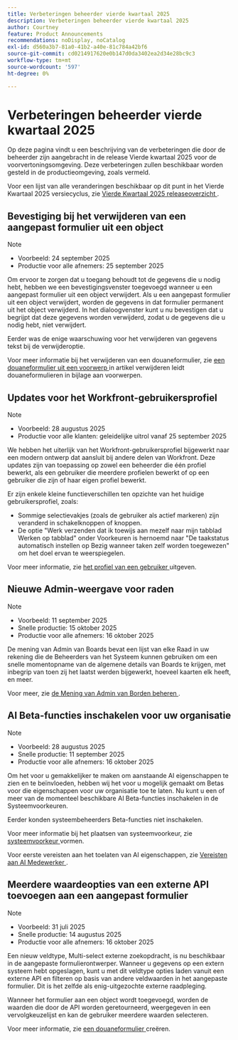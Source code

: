```yaml
---
title: Verbeteringen beheerder vierde kwartaal 2025
description: Verbeteringen beheerder vierde kwartaal 2025
author: Courtney
feature: Product Announcements
recommendations: noDisplay, noCatalog
exl-id: d560a3b7-81a0-41b2-a40e-81c784a42bf6
source-git-commit: cd0214917620e0b147d0da3402ea2d34e28bc9c3
workflow-type: tm+mt
source-wordcount: '597'
ht-degree: 0%

---
```


# Verbeteringen beheerder vierde kwartaal 2025

Op deze pagina vindt u een beschrijving van de verbeteringen die door de beheerder zijn aangebracht in de release Vierde kwartaal 2025 voor de voorvertoningsomgeving. Deze verbeteringen zullen beschikbaar worden gesteld in de productieomgeving, zoals vermeld.

Voor een lijst van alle veranderingen beschikbaar op dit punt in het Vierde Kwartaal 2025 versiecyclus, zie [ Vierde Kwartaal 2025 releaseoverzicht ](/help/quicksilver/product-announcements/product-releases/25-q4-release-activity/25-q4-release-overview.md).

## Bevestiging bij het verwijderen van een aangepast formulier uit een object

>[!NOTE]
>
>* Voorbeeld: 24 september 2025
>* Productie voor alle afnemers: 25 september 2025

Om ervoor te zorgen dat u toegang behoudt tot de gegevens die u nodig hebt, hebben we een bevestigingsvenster toegevoegd wanneer u een aangepast formulier uit een object verwijdert. Als u een aangepast formulier uit een object verwijdert, worden de gegevens in dat formulier permanent uit het object verwijderd. In het dialoogvenster kunt u nu bevestigen dat u begrijpt dat deze gegevens worden verwijderd, zodat u de gegevens die u nodig hebt, niet verwijdert.

Eerder was de enige waarschuwing voor het verwijderen van gegevens tekst bij de verwijderoptie.

Voor meer informatie bij het verwijderen van een douaneformulier, zie [ een douaneformulier uit een voorwerp ](/help/quicksilver/workfront-basics/work-with-custom-forms/manage-custom-forms-attached-to-objects.md#remove-a-custom-form-from-an-object) in artikel verwijderen leidt douaneformulieren in bijlage aan voorwerpen.

## Updates voor het Workfront-gebruikersprofiel

>[!NOTE]
>
>* Voorbeeld: 28 augustus 2025
>* Productie voor alle klanten: geleidelijke uitrol vanaf 25 september 2025

We hebben het uiterlijk van het Workfront-gebruikersprofiel bijgewerkt naar een modern ontwerp dat aansluit bij andere delen van Workfront. Deze updates zijn van toepassing op zowel een beheerder die één profiel bewerkt, als een gebruiker die meerdere profielen bewerkt of op een gebruiker die zijn of haar eigen profiel bewerkt.

Er zijn enkele kleine functieverschillen ten opzichte van het huidige gebruikersprofiel, zoals:

* Sommige selectievakjes (zoals de gebruiker als actief markeren) zijn veranderd in schakelknoppen of knoppen.
* De optie &quot;Werk verzenden dat ik toewijs aan mezelf naar mijn tabblad Werken op tabblad&quot; onder Voorkeuren is hernoemd naar &quot;De taakstatus automatisch instellen op Bezig wanneer taken zelf worden toegewezen&quot; om het doel ervan te weerspiegelen.

Voor meer informatie, zie [ het profiel van een gebruiker ](/help/quicksilver/administration-and-setup/add-users/create-and-manage-users/edit-a-users-profile.md) uitgeven.

## Nieuwe Admin-weergave voor raden

>[!NOTE]
>
>* Voorbeeld: 11 september 2025
>* Snelle productie: 15 oktober 2025
>* Productie voor alle afnemers: 16 oktober 2025

De mening van Admin van Boards bevat een lijst van elke Raad in uw rekening die de Beheerders van het Systeem kunnen gebruiken om een snelle momentopname van de algemene details van Boards te krijgen, met inbegrip van toen zij het laatst werden bijgewerkt, hoeveel kaarten elk heeft, en meer.

Voor meer, zie [ de Mening van Admin van Borden beheren ](/help/quicksilver/agile/get-started-with-boards/manage-boards-admin-view.md).

## AI Beta-functies inschakelen voor uw organisatie

>[!NOTE]
>
>* Voorbeeld: 28 augustus 2025
>* Snelle productie: 11 september 2025
>* Productie voor alle afnemers: 16 oktober 2025

Om het voor u gemakkelijker te maken om aanstaande AI eigenschappen te zien en te beïnvloeden, hebben wij het voor u mogelijk gemaakt om Betas voor die eigenschappen voor uw organisatie toe te laten. Nu kunt u een of meer van de momenteel beschikbare AI Beta-functies inschakelen in de Systeemvoorkeuren.

Eerder konden systeembeheerders Beta-functies niet inschakelen.

Voor meer informatie bij het plaatsen van systeemvoorkeur, zie [ systeemvoorkeur ](/help/quicksilver/administration-and-setup/manage-workfront/security/configure-security-preferences.md) vormen.

Voor eerste vereisten aan het toelaten van AI eigenschappen, zie [ Vereisten aan AI Medewerker ](/help/quicksilver/workfront-basics/ai-assistant/ai-assistant-overview.md#prerequisites-to-ai-assistant).



## Meerdere waardeopties van een externe API toevoegen aan een aangepast formulier

>[!NOTE]
>
>* Voorbeeld: 31 juli 2025
>* Snelle productie: 14 augustus 2025
>* Productie voor alle afnemers: 16 oktober 2025

Een nieuw veldtype, Multi-select externe zoekopdracht, is nu beschikbaar in de aangepaste formulierontwerper. Wanneer u gegevens op een extern systeem hebt opgeslagen, kunt u met dit veldtype opties laden vanuit een externe API en filteren op basis van andere veldwaarden in het aangepaste formulier. Dit is het zelfde als enig-uitgezochte externe raadpleging.

Wanneer het formulier aan een object wordt toegevoegd, worden de waarden die door de API worden geretourneerd, weergegeven in een vervolgkeuzelijst en kan de gebruiker meerdere waarden selecteren.

Voor meer informatie, zie [ een douaneformulier ](/help/quicksilver/administration-and-setup/customize-workfront/create-manage-custom-forms/form-designer/design-a-form/design-a-form.md) creëren.
